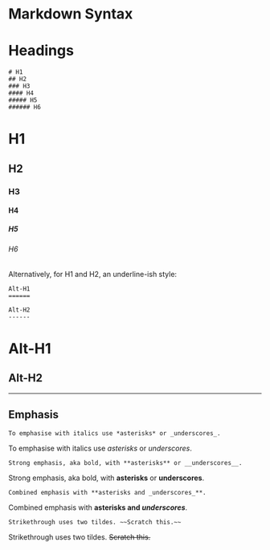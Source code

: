 # Markdown Syntax

# Headings

```
# H1
## H2
### H3
#### H4
##### H5
###### H6
```

# H1
## H2
### H3
#### H4
##### H5
###### H6

Alternatively, for H1 and H2, an underline-ish style:

```
Alt-H1
======

Alt-H2
------
```

Alt-H1
======

Alt-H2
------

-------------------------------------------------------------------------------

## Emphasis

```example
To emphasise with italics use *asterisks* or _underscores_.
```

To emphasise with italics use *asterisks* or _underscores_.

```example
Strong emphasis, aka bold, with **asterisks** or __underscores__.
```

Strong emphasis, aka bold, with **asterisks** or __underscores__.

```example
Combined emphasis with **asterisks and _underscores_**.
```

Combined emphasis with **asterisks and _underscores_**.

```example
Strikethrough uses two tildes. ~~Scratch this.~~
```

Strikethrough uses two tildes. ~~Scratch this.~~
